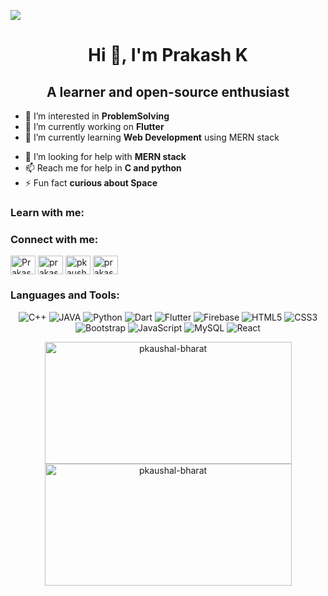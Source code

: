 <!---
pkaushal-bharat/pkaushal-bharat is a ✨ special ✨ repository because its `README.md` (this file) appears on your GitHub profile.
You can click the Preview link to take a look at your changes.
--->
![](https://komarev.com/ghpvc/?username=pkaushal-bharat)
<br>

<h1 align="center">Hi 👋, I'm Prakash K</h1>
<h2 align="center">A learner and open-source enthusiast</h2>

- 👀 I’m interested in **ProblemSolving**
- 🔭 I’m currently working on **Flutter**
- 🌱 I’m currently learning **Web Development** using MERN stack
<!---- 💞️ I’m looking to collaborate on web projects.-->
- 🤔 I’m looking for help with **MERN stack**
- 📫 Reach me for help in **C and python**
- ⚡ Fun fact **curious about Space**

<h3 align="left">Learn with me:</h3>
<p align="left">
<a href="https://www.sololearn.com/profile/24362327" target="_blank"><div align="center" style="background: url(https://www.sololearn.com/Images/sprite.png) no-repeat -142px -20px;"
 alt="Prakash's Sololearn" height="30" width="40" /></a>
</p>

<!----<h3 align="left">Code with me:</h3>
<p align="left">
<a href="https://codeforces.com/profile/khiladi01" target="_blank"><img align="center" src="https://cdn.jsdelivr.net/npm/simple-icons@3.1.0/icons/codeforces.svg" alt="Prakash's Codeforces" height="30" width="40" /></a>
<a href="https://www.codechef.com/users/khiladi01" target="_blank"><img align="center" src="https://cdn.jsdelivr.net/npm/simple-icons@3.1.0/icons/codechef.svg" alt="Prakash's Codechef" height="30" width="40" /></a>
<a href="https://code.dcoder.tech/profile/pkaushal" target="_blank"><img align="center" src="https://code.dcoder.tech/images/logoIcon.png" alt="Prakash's Dcoder" height="30" width="40" /></a>
</p> ---->

<h3 align="left">Connect with me:</h3>
<p align="left">
<a href="https://linkedin.com/in/linkedin.com/in/prakash-k-a971b51b8" target="blank"><img align="center" src="https://raw.githubusercontent.com/rahuldkjain/github-profile-readme-generator/master/src/images/icons/Social/linked-in-alt.svg" alt="Prakash K" height="30" width="40" /></a>
<a href="https://www.instagram.com/prakas.k24/" target="blank"><img align="center" src="https://raw.githubusercontent.com/rahuldkjain/github-profile-readme-generator/master/src/images/icons/Social/instagram.svg" alt="prakas.k24" height="30" width="40" /></a>
<a href="https://twitter.com/PKaushal10" target="blank"><img align="center" src="https://raw.githubusercontent.com/rahuldkjain/github-profile-readme-generator/master/src/images/icons/Social/twitter.svg" alt="pkaushal10" height="30" width="40" /></a>
<a href="https://www.facebook.com/prakash.kaushal.5832/" target="blank"><img align="center" src="https://raw.githubusercontent.com/rahuldkjain/github-profile-readme-generator/master/src/images/icons/Social/facebook.svg" alt="prakas.kaushal" height="30" width="40" /></a>
</p>

<h3 align="left">Languages and Tools:</h3>
<p align="center">
<img alt="C++" src="https://img.shields.io/badge/c++%20-%2300599C.svg?&style=for-the-badge&logo=c%2B%2B&ogoColor=white"/>
<img alt="JAVA" src="https://img.shields.io/badge/Java-ED8B00?style=for-the-badge&logo=java&logoColor=white"/>
<img alt="Python" src="https://img.shields.io/badge/python%20-%2314354C.svg?&style=for-the-badge&logo=python&logoColor=white"/>
<img alt="Dart" src="https://img.shields.io/badge/dart-%230175C2.svg?&style=for-the-badge&logo=dart&logoColor=white"/>
<img alt="Flutter" src="https://img.shields.io/badge/Flutter%20-%2302569B.svg?&style=for-the-badge&logo=Flutter&logoColor=white" />
<img alt="Firebase" src="https://img.shields.io/badge/firebase%20-%23039BE5.svg?&style=for-the-badge&logo=firebase"/>
<img alt="HTML5" src="https://img.shields.io/badge/html5%20-%23E34F26.svg?&style=for-the-badge&logo=html5&logoColor=white"/>
<img alt="CSS3" src="https://img.shields.io/badge/css3%20-%231572B6.svg?&style=for-the-badge&logo=css3&logoColor=white"/>
<img alt="Bootstrap" src="https://img.shields.io/badge/bootstrap%20-%23563D7C.svg?&style=for-the-badge&logo=bootstrap&logoColor=white"/>
<img alt="JavaScript" src="https://img.shields.io/badge/javascript%20-%23323330.svg?&style=for-the-badge&logo=javascript&logoColor=%23F7DF1E"/>
<img alt="MySQL" src="https://img.shields.io/badge/mysql-%2300f.svg?&style=for-the-badge&logo=mysql&logoColor=white"/>
<img alt="React" src="https://img.shields.io/badge/react%20-%2320232a.svg?&style=for-the-badge&logo=react&logoColor=%2361DAFB"/>

</p>

<p align="center"><img src="https://github-readme-stats.vercel.app/api?username=pkaushal-bharat&locale=en&count_private=true&layout=compact&show_icons=true&disable_animations=true" height="195" width="395" alt="pkaushal-bharat" />
  <img   height="195" width="395" src="https://github-readme-streak-stats.herokuapp.com/?user=pkaushal-bharat&" alt="pkaushal-bharat" /></p>

